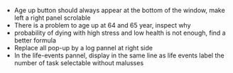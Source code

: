 * Age up button should always appear at the bottom of the window, make left a right panel scrolable
* There is a problem to age up at 64 and 65 year, inspect why
* probability of dying with high stress and low health is not enough, find a better formula
* Replace all pop-up by a log pannel at right side
* In the life-events pannel, display in the same line as life events label the number of task selectable without malusses